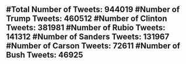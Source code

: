 #Total Number of Tweets: 944019 
#Number of Trump Tweets: 460512
#Number of Clinton Tweets: 381981
#Number of Rubio Tweets: 141312
#Number of Sanders Tweets: 131967
#Number of Carson Tweets: 72611
#Number of Bush Tweets: 46925
---
